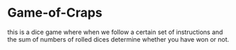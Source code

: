 # Game-of-Craps
this is a dice game where when we follow a certain set of instructions and the sum of numbers of rolled dices determine whether you have won or not.
